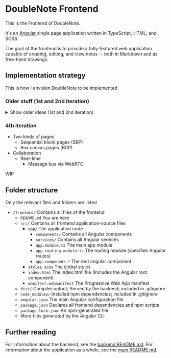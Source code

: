 # DoubleNote Frontend

This is the Frontend of DoubleNote.

It's an [Angular](https://angular.io) single page application written in TypeScript, HTML, and SCSS.

The goal of the frontend is to provide a fully-featured web application capable of creating, editing, and view notes -- both in Markdown and as free-hand drawings.

## Implementation strategy

This is how I envision DoubleNote to be implemented

### Older stuff (1st and 2nd iteration)

<details>
<summary>
  Show older ideas (1st and 2nd iteration)
</summary>

### Initial strategy

Some of this is outdated (see below)

- Provide a sidenav to switch between contexts such as the welcome screen, settings and notebooks
- Use RxJS Observables and Subjects where possible
- Use event-sourcing (CQRS)
- Represent any action as an event as soon as possible
- Connect to users via WebRTC for peer-to-peer communication
  - Use the PeerJS library
- Send every event to all peers as soon as possible
- Treat own events the same way as incoming events from peers
- Only update the state of a note by applying events
- Maybe implement something like Git?
  - Objects
  - Hashes
  - Branches
  - Push/Pull

### 2nd iteration

- Real-time collaboration requires one peer to be the host
- Every action performed by any user needs to be an event
- Pipe every event through the same pipeline
- Treat own events the same way as incoming events from peers
- Allow users to undo and redo any changes made during editing
- Commit after changes are completed

### Editing notes & Markdown engine

We need a syntax tree

Maybe consider using FrontMatter as well
There can be formatting (bold, italics, ...) inline

Several markdown features can be applied to one piece of text.
Some features disable each other, depending on which one is inside of the other
We'll need to run the parser several times

Markdown features

- Code blocks
- Inline code
- Comments
- Tables
- Math blocks
- Inline math
- Inline formatting
  - Bold
  - Italics
  - Underline
  - Strike-through
  - Highlight
- Headings
- Links
- Images
- Abbreviations
- Text
- Quotes
- Critique markup

List of nodes

- Headings
- Comments
- Tables
- Paragraphs

### Another take on collaboration

- Every peer parses their own changes
- Only send the delta to the message bus

### 3rd iteration

- Sections and pages are stored in notebooks
- Sections can be sub-sections of other sections
- Pages must be part of exactly one section
- Send every event to the message bus
- Every event which affects the view must come from the message bus
- The message bus propagates messages to peers
- The message bus receives incoming messages from peers
- Assume the Markdown engine to be sufficiently fast
- Every text box has its own MDOM
- One page can have multiple text boxes
- On local change of the markdown text, the engine should parse it again
- On local change of the WYSIWYG text, the engine should parse it again
- The resulting MDOM needs to be sent to the message bus in its entirety
- Incoming MDOM from the message bus needs to be compared against the local MDOM
- Only calculate the delta locally and apply it to the markdown text and the WYSIWYG text
  - Handle conflicting changes
  - What if two people delete a different paragraph?
- Think about persisting messages
  - Probably store the JSON of every MDOM as text in the localStorage
  - Distributed versioning
- How to handle drawing?
  - A user can draw on every page
  - Only allow drawing in draw boxes?
  - How to synchronize drawing?
  - Introduce some kind of Drawing Object Model?
  - Only allow one Drawing Object Model per page?
    - If so, every page should have one
- Git works best on text files on a line by line basis
  - How would applying such version control look like using an AST?
  - What if something changes sub-node?
  - When a node changes, it needs to be replaced
  - Handle sub-node conflicts
  - When are two text nodes the same node but with changes?
  - What if two peers paste the same text as a paragraph?
    - What if there are two, non-conflicting changes?
  - What if there are changes on separate lines of one markdown paragraph?
  - How to handle changes in the WYSIWYG text?
  - How to handle paragraphs being merged with other paragraphs?
  - How to handle paragraphs being re-ordered?
  - The third iteration plans suggest sending the entire MDOM in every event
  - Delta cannot be calculated on the side of the sending peer
    - At least not without some kind of Git-like commit structure
- **Real-time peer-to-peer needs to work as well as asynchronous peer-to-peer editing**
  - Decide where to handle delta calculations
  - Real-time editing requires fast delta computations
  - Async editing requires distributed merging of conflicting changes
  - Achieve eventual consistency somehow

</details>

### 4th iteration

- Two kinds of pages
  - Sequential block pages (SBP)
  - Box canvas pages (BCP)
- Collaboration
  - Real-time
    - Message bus via WebRTC

WIP

## Folder structure

Only the relevant files and folders are listed

- `/frontend/` Contains all files of the frontend
  - `README.md` You are here
  - `src/` Contains all frontend application-source files
    - `app/` The application code
      - `components/` Contains all Angular components
      - `services/` Contains all Angular services
      - `app.module.ts` The main app module
      - `app-routing.module.ts` The routing module (specifies Angular routes)
      - `app.component.*` The root angular component
    - `styles.scss` The global styles
    - `index.html` The index.html file (Includes the Angular root component)
    - `manifest.webmanifest` The Progressive Web App manifest
  - `dist/` Compiler outout; Served by the backend; included in .gitignore
  - `node_modules/` Installed npm dependencies; included in .gitignore
  - `angular.json` The main Angular configuration file
  - `package.json` Declares all frontend dependencies and npm scripts
  - `package-lock.json` An npm-generated file
  - More files generated by the Angular CLI

## Further reading

For information about the backend, see the [backend README.md](/backend/README.md).
For information about the application as a whole, see the [main README.md](/README.md).

